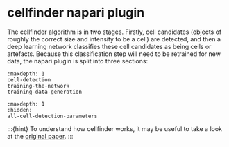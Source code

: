 # cellfinder napari plugin

The cellfinder algorithm is in two stages.
Firstly, cell candidates (objects of roughly the correct size and intensity to be a cell) are detected, and then a deep learning network classifies these cell candidates as being cells or artefacts.
Because this classification step will need to be retrained for new data, the napari plugin is split into three sections:

```{toctree}
:maxdepth: 1
cell-detection
training-the-network
training-data-generation
```

```{toctree}
:maxdepth: 1
:hidden:
all-cell-detection-parameters
```

:::{hint}
To understand how cellfinder works, it may be useful to take a look at the [original paper](https://doi.org/10.1371/journal.pcbi.1009074).
:::
